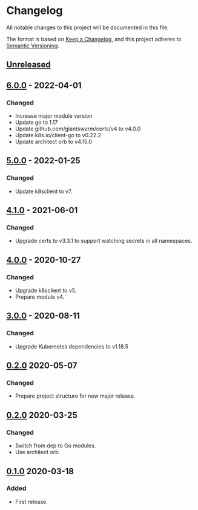 # Changelog

All notable changes to this project will be documented in this file.

The format is based on [Keep a Changelog](https://keepachangelog.com/en/1.0.0/),
and this project adheres to [Semantic Versioning](https://semver.org/spec/v2.0.0.html).



## [Unreleased]

## [6.0.0] - 2022-04-01

### Changed

- Increase major module version
- Update go to 1.17
- Update github.com/giantswarm/certs/v4 to v4.0.0
- Update k8s.io/client-go to v0.22.2
- Update architect orb to v4.15.0

## [5.0.0] - 2022-01-25

### Changed

- Update k8sclient to v7.

## [4.1.0] - 2021-06-01

### Changed

- Upgrade certs to v3.3.1 to support watching secrets in all namespaces.

## [4.0.0] - 2020-10-27

### Changed

- Upgrade k8sclient to v5.
- Prepare module v4.

## [3.0.0] - 2020-08-11

### Changed

- Upgrade Kubernetes dependencies to v1.18.5

## [0.2.0] 2020-05-07

### Changed

- Prepare project structure for new major release.



## [0.2.0] 2020-03-25

### Changed

- Switch from dep to Go modules.
- Use architect orb.



## [0.1.0] 2020-03-18

### Added

- First release.



[Unreleased]: https://github.com/giantswarm/tenantcluster/compare/v6.0.0...HEAD
[6.0.0]: https://github.com/giantswarm/tenantcluster/compare/v5.0.0...v6.0.0
[5.0.0]: https://github.com/giantswarm/tenantcluster/compare/v4.1.0...v5.0.0
[4.1.0]: https://github.com/giantswarm/tenantcluster/compare/v4.0.0...v4.1.0
[4.0.0]: https://github.com/giantswarm/tenantcluster/compare/v3.0.0...v4.0.0
[3.0.0]: https://github.com/giantswarm/tenantcluster/compare/v2.0.0...v3.0.0
[2.0.0]: https://github.com/giantswarm/tenantcluster/compare/v0.2.0...v2.0.0
[0.2.0]: https://github.com/giantswarm/tenantcluster/compare/v0.1.0...v0.2.0

[0.1.0]: https://github.com/giantswarm/tenantcluster/releases/tag/v0.1.0
